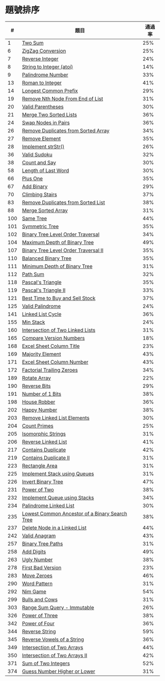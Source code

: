 # 題號排序 
| #   | 題目                                                                | 通過率     | 
|-----|-----------------------------------------------------------------------|-----|
| 1   | [Two Sum](questions/1md.md)                                          | 25% |
| 6   | [ZigZag Conversion](questions/6md.md)                                | 25% |
| 7   | [Reverse Integer](questions/7md.md)                                  | 24% |
| 8   | [String to Integer (atoi)](questions/8md.md)                         | 14% |
| 9   | [Palindrome Number](questions/9md.md)                                | 33% |
| 13  | [Roman to Integer](questions/13md.md)                                | 41% |
| 14  | [Longest Common Prefix](questions/14md.md)                           | 29% |
| 19  | [Remove Nth Node From End of List](questions/19md.md)                | 31% |
| 20  | [Valid Parentheses](questions/20md.md)                               | 30% |
| 21  | [Merge Two Sorted Lists](questions/21md.md)                          | 36% |
| 24  | [Swap Nodes in Pairs](questions/24md.md)                             | 36% |
| 26  | [Remove Duplicates from Sorted Array](questions/26md.md)             | 34% |
| 27  | [Remove Element](questions/27md.md)                                  | 35% |
| 28  | [Implement strStr()](questions/28md.md)                              | 26% |
| 36  | [Valid Sudoku](questions/36md.md)                                    | 32% |
| 38  | [Count and Say](questions/38md.md)                                   | 30% |
| 58  | [Length of Last Word](questions/58md.md)                             | 30% |
| 66  | [Plus One](questions/66md.md)                                        | 35% |
| 67  | [Add Binary](questions/67md.md)                                      | 29% |
| 70  | [Climbing Stairs](questions/70md.md)                                 | 37% |
| 83  | [Remove Duplicates from Sorted List](questions/83md.md)              | 38% |
| 88  | [Merge Sorted Array](questions/88md.md)                              | 31% |
| 100 | [Same Tree](questions/100md.md)                                      | 44% |
| 101 | [Symmetric Tree](questions/101md.md)                                 | 35% |
| 102 | [Binary Tree Level Order Traversal](questions/102md.md)              | 34% |
| 104 | [Maximum Depth of Binary Tree](questions/104md.md)                   | 49% |
| 107 | [Binary Tree Level Order Traversal II](questions/107md.md)           | 35% |
| 110 | [Balanced Binary Tree](questions/110md.md)                           | 35% |
| 111 | [Minimum Depth of Binary Tree](questions/111md.md)                   | 31% |
| 112 | [Path Sum](questions/112md.md)                                       | 32% |
| 118 | [Pascal's Triangle](questions/118md.md)                              | 35% |
| 119 | [Pascal's Triangle II](questions/119md.md)                           | 33% |
| 121 | [Best Time to Buy and Sell Stock](questions/121md.md)                | 37% |
| 125 | [Valid Palindrome](questions/125md.md)                               | 24% |
| 141 | [Linked List Cycle](questions/141md.md)                              | 36% |
| 155 | [Min Stack](questions/155md.md)                                      | 24% |
| 160 | [Intersection of Two Linked Lists](questions/160md.md)               | 31% |
| 165 | [Compare Version Numbers](questions/165md.md)                        | 18% |
| 168 | [Excel Sheet Column Title](questions/168md.md)                       | 23% |
| 169 | [Majority Element](questions/169md.md)                               | 43% |
| 171 | [Excel Sheet Column Number](questions/171md.md)                      | 43% |
| 172 | [Factorial Trailing Zeroes](questions/172md.md)                      | 34% |
| 189 | [Rotate Array](questions/189md.md)                                   | 22% |
| 190 | [Reverse Bits](questions/190md.md)                                   | 29% |
| 191 | [Number of 1 Bits](questions/191md.md)                               | 38% |
| 198 | [House Robber](questions/198md.md)                                   | 36% |
| 202 | [Happy Number](questions/202md.md)                                   | 38% |
| 203 | [Remove Linked List Elements](questions/203md.md)                    | 30% |
| 204 | [Count Primes](questions/204md.md)                                   | 25% |
| 205 | [Isomorphic Strings](questions/205md.md)                             | 31% |
| 206 | [Reverse Linked List](questions/206md.md)                            | 41% |
| 217 | [Contains Duplicate](questions/217md.md)                             | 42% |
| 219 | [Contains Duplicate II](questions/219md.md)                          | 31% |
| 223 | [Rectangle Area](questions/223md.md)                                 | 31% |
| 225 | [Implement Stack using Queues](questions/225md.md)                   | 31% |
| 226 | [Invert Binary Tree](questions/226md.md)                             | 47% |
| 231 | [Power of Two](questions/231md.md)                                   | 38% |
| 232 | [Implement Queue using Stacks](questions/232md.md)                   | 34% |
| 234 | [Palindrome Linked List](questions/234md.md)                         | 30% |
| 235 | [Lowest Common Ancestor of a Binary Search Tree](questions/235md.md) | 38% |
| 237 | [Delete Node in a Linked List](questions/237md.md)                   | 44% |
| 242 | [Valid Anagram](questions/242md.md)                                  | 43% |
| 257 | [Binary Tree Paths](questions/257md.md)                              | 31% |
| 258 | [Add Digits](questions/258md.md)                                     | 49% |
| 263 | [Ugly Number](questions/263md.md)                                    | 38% |
| 278 | [First Bad Version](questions/278md.md)                              | 23% |
| 283 | [Move Zeroes](questions/283md.md)                                    | 46% |
| 290 | [Word Pattern](questions/290md.md)                                   | 31% |
| 292 | [Nim Game](questions/292md.md)                                       | 54% |
| 299 | [Bulls and Cows](questions/299md.md)                                 | 31% |
| 303 | [Range Sum Query - Immutable](questions/303md.md)                    | 26% |
| 326 | [Power of Three](questions/326md.md)                                 | 38% |
| 342 | [Power of Four](questions/342md.md)                                  | 36% |
| 344 | [Reverse String](questions/344md.md)                                 | 59% |
| 345 | [Reverse Vowels of a String](questions/345md.md)                     | 36% |
| 349 | [Intersection of Two Arrays](questions/349md.md)                     | 44% |
| 350 | [Intersection of Two Arrays II](questions/350md.md)                  | 42% |
| 371 | [Sum of Two Integers](questions/371md.md)                            | 52% |
| 374 | [Guess Number Higher or Lower](questions/374md.md)                   | 31% |
